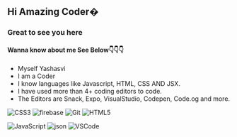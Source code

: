 ## Hi Amazing Coder�
### Great to see you here
#### Wanna know about me See Below👇👇👇
- Myself Yashasvi
- I am a Coder 
- I know languages like Javascript, HTML, CSS AND JSX.
- I have used more than 4+ coding editors to code.
- The Editors are Snack, Expo, VisualStudio, Codepen, Code.og and more.
 
![CSS3](https://user-images.githubusercontent.com/75117366/127835129-9471d129-61cc-40b4-913e-c73aefd612be.png)
![firebase](https://user-images.githubusercontent.com/75117366/127835140-798fba6e-6105-4dab-bd46-3e62031b663a.png)
![Git](https://user-images.githubusercontent.com/75117366/127835143-e20278d4-19ad-4075-af2b-62354a06fa9f.png)
![HTML5](https://user-images.githubusercontent.com/75117366/127835145-70388a5f-d41c-4c19-a2df-2049737308e4.png)

![JavaScript](https://user-images.githubusercontent.com/75117366/127835146-c64fea79-67c1-478f-841e-f7d8a8414f38.png)
![json](https://user-images.githubusercontent.com/75117366/127835149-591cb7bb-0ddc-4a24-a6c4-4c51ceca6e4f.png)
![VSCode](https://user-images.githubusercontent.com/75117366/127835152-1d35bcc5-bf0f-4002-a160-68505251cb1e.png)

